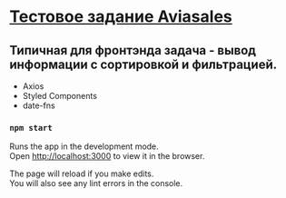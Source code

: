 # [Тестовое задание Aviasales](https://ikzsl.github.io/aviasales)

## Типичная для фронтэнда задача - вывод информации с сортировкой и фильтрацией.

- Axios 
- Styled Components
- date-fns


### `npm start`

Runs the app in the development mode.<br />
Open [http://localhost:3000](http://localhost:3000) to view it in the browser.

The page will reload if you make edits.<br />
You will also see any lint errors in the console.
